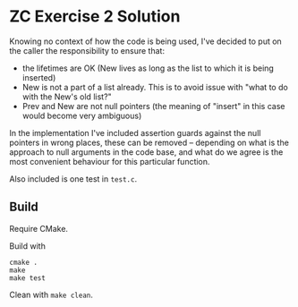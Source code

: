 # ZC Exercise 2 Solution

Knowing no context of how the code is being used, I've decided to put on the caller the responsibility to ensure that:
- the lifetimes are OK (New lives as long as the list to which it is being inserted)
- New is not a part of a list already. This is to avoid issue with "what to do with the New's old list?"
- Prev and New are not null pointers (the meaning of "insert" in this case would become very ambiguous)

In the implementation I've included assertion guards against the null pointers in wrong places, these can be removed – depending on what is the approach to null arguments in the code base, and what do we agree is the most convenient behaviour for this particular function.

Also included is one test in `test.c`.

## Build
Require CMake.

Build with
```
cmake .
make
make test
```

Clean with `make clean`.